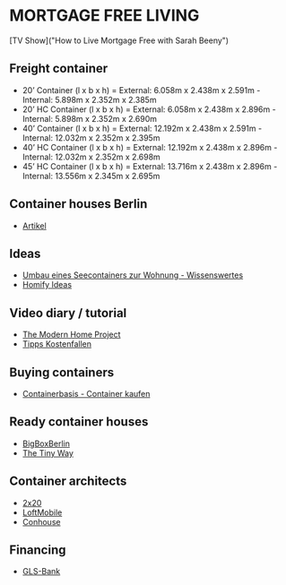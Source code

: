 # MORTGAGE FREE LIVING

[TV Show]("How to Live Mortgage Free with Sarah Beeny")

## Freight container

* 20’ Container (l x b x h) = External: 6.058m x 2.438m x 2.591m - Internal: 5.898m x 2.352m x 2.385m
* 20’ HC Container (l x b x h) = External: 6.058m x 2.438m x 2.896m - Internal: 5.898m x 2.352m x 2.690m
* 40’ Container (l x b x h) = External: 12.192m x 2.438m x 2.591m - Internal: 12.032m x 2.352m x 2.395m
* 40’ HC Container (l x b x h) = External: 12.192m x 2.438m x 2.896m - Internal: 12.032m x 2.352m x 2.698m
* 45’ HC Container (l x b x h) = External: 13.716m x 2.438m x 2.896m - Internal: 13.556m x 2.345m x 2.695m

## Container houses Berlin

* [Artikel](https://wohnglueck.de/artikel/tiny-houses-berlin-brandenburg-25380)

## Ideas

* [Umbau eines Seecontainers zur Wohnung - Wissenswertes](https://www.my-hammer.de/artikel/umbau-eines-seecontainers-zur-wohnung-wissenswertes.html)
* [Homify Ideas](https://www.homify.de/ideenbuecher/18848/die-guenstige-variante-zum-haus-containerhaus)

## Video diary / tutorial

* [The Modern Home Project](https://www.youtube.com/watch?v=QA5fh29rhLs)
* [Tipps Kostenfallen](https://www.youtube.com/watch?v=y8d4xVzoA5g)

## Buying containers

* [Containerbasis - Container kaufen](https://www.containerbasis.de/)

## Ready container houses

* [BigBoxBerlin](https://bigboxberlin.de/)
* [The Tiny Way](https://www.tinyway.de/)

## Container architects

* [2x20](http://www.twotimestwentyfeet.com/)
* [LoftMobile](https://www.loftmobile.de/)
* [Conhouse](https://www.loftmobile.de/)

## Financing

* [GLS-Bank](https://www.gls.de/privatkunden/)

